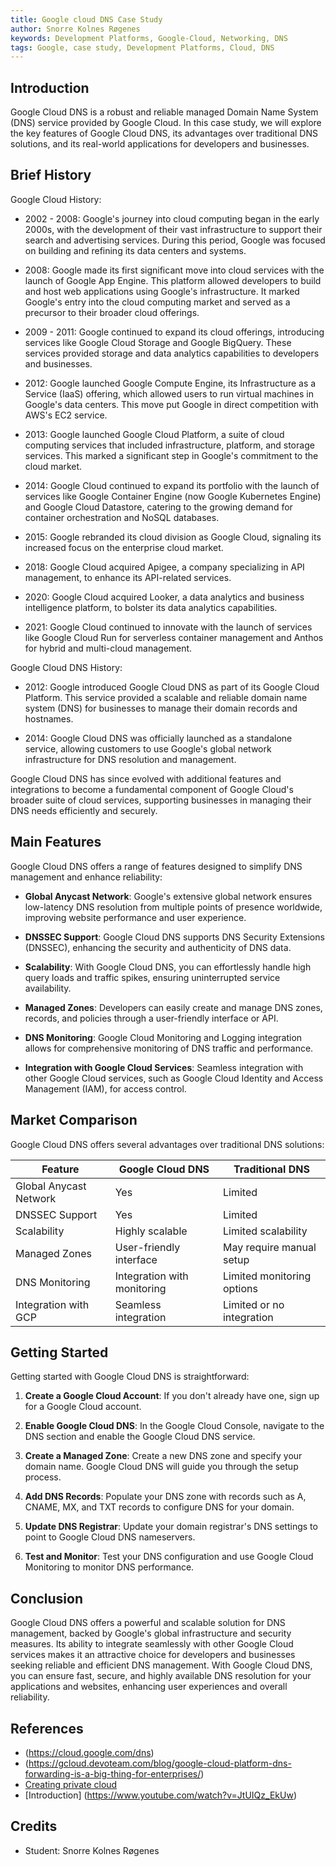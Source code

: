 ```yaml
---
title: Google cloud DNS Case Study
author: Snorre Kolnes Røgenes
keywords: Development Platforms, Google-Cloud, Networking, DNS
tags: Google, case study, Development Platforms, Cloud, DNS
---
```


## Introduction

Google Cloud DNS is a robust and reliable managed Domain Name System (DNS) service provided by Google Cloud. In this case study, we will explore the key features of Google Cloud DNS, its advantages over traditional DNS solutions, and its real-world applications for developers and businesses.

## Brief History

Google Cloud History:

- 2002 - 2008: Google's journey into cloud computing began in the early 2000s, with the development of their vast infrastructure to support their search and advertising services. During this period, Google was focused on building and refining its data centers and systems.

- 2008: Google made its first significant move into cloud services with the launch of Google App Engine. This platform allowed developers to build and host web applications using Google's infrastructure. It marked Google's entry into the cloud computing market and served as a precursor to their broader cloud offerings.

- 2009 - 2011: Google continued to expand its cloud offerings, introducing services like Google Cloud Storage and Google BigQuery. These services provided storage and data analytics capabilities to developers and businesses.

- 2012: Google launched Google Compute Engine, its Infrastructure as a Service (IaaS) offering, which allowed users to run virtual machines in Google's data centers. This move put Google in direct competition with AWS's EC2 service.

- 2013: Google launched Google Cloud Platform, a suite of cloud computing services that included infrastructure, platform, and storage services. This marked a significant step in Google's commitment to the cloud market.

- 2014: Google Cloud continued to expand its portfolio with the launch of services like Google Container Engine (now Google Kubernetes Engine) and Google Cloud Datastore, catering to the growing demand for container orchestration and NoSQL databases.

- 2015: Google rebranded its cloud division as Google Cloud, signaling its increased focus on the enterprise cloud market.

- 2018: Google Cloud acquired Apigee, a company specializing in API management, to enhance its API-related services.

- 2020: Google Cloud acquired Looker, a data analytics and business intelligence platform, to bolster its data analytics capabilities.

- 2021: Google Cloud continued to innovate with the launch of services like Google Cloud Run for serverless container management and Anthos for hybrid and multi-cloud management.

Google Cloud DNS History:

- 2012: Google introduced Google Cloud DNS as part of its Google Cloud Platform. This service provided a scalable and reliable domain name system (DNS) for businesses to manage their domain records and hostnames.

- 2014: Google Cloud DNS was officially launched as a standalone service, allowing customers to use Google's global network infrastructure for DNS resolution and management.

Google Cloud DNS has since evolved with additional features and integrations to become a fundamental component of Google Cloud's broader suite of cloud services, supporting businesses in managing their DNS needs efficiently and securely.

## Main Features

Google Cloud DNS offers a range of features designed to simplify DNS management and enhance reliability:

- **Global Anycast Network**: Google's extensive global network ensures low-latency DNS resolution from multiple points of presence worldwide, improving website performance and user experience.

- **DNSSEC Support**: Google Cloud DNS supports DNS Security Extensions (DNSSEC), enhancing the security and authenticity of DNS data.

- **Scalability**: With Google Cloud DNS, you can effortlessly handle high query loads and traffic spikes, ensuring uninterrupted service availability.

- **Managed Zones**: Developers can easily create and manage DNS zones, records, and policies through a user-friendly interface or API.

- **DNS Monitoring**: Google Cloud Monitoring and Logging integration allows for comprehensive monitoring of DNS traffic and performance.

- **Integration with Google Cloud Services**: Seamless integration with other Google Cloud services, such as Google Cloud Identity and Access Management (IAM), for access control.

## Market Comparison

Google Cloud DNS offers several advantages over traditional DNS solutions:

| Feature                | Google Cloud DNS            | Traditional DNS            |
| ---------------------- | --------------------------- | -------------------------- |
| Global Anycast Network | Yes                         | Limited                    |
| DNSSEC Support         | Yes                         | Limited                    |
| Scalability            | Highly scalable             | Limited scalability        |
| Managed Zones          | User-friendly interface     | May require manual setup   |
| DNS Monitoring         | Integration with monitoring | Limited monitoring options |
| Integration with GCP   | Seamless integration        | Limited or no integration  |

## Getting Started

Getting started with Google Cloud DNS is straightforward:

1. **Create a Google Cloud Account**: If you don't already have one, sign up for a Google Cloud account.

2. **Enable Google Cloud DNS**: In the Google Cloud Console, navigate to the DNS section and enable the Google Cloud DNS service.

3. **Create a Managed Zone**: Create a new DNS zone and specify your domain name. Google Cloud DNS will guide you through the setup process.

4. **Add DNS Records**: Populate your DNS zone with records such as A, CNAME, MX, and TXT records to configure DNS for your domain.

5. **Update DNS Registrar**: Update your domain registrar's DNS settings to point to Google Cloud DNS nameservers.

6. **Test and Monitor**: Test your DNS configuration and use Google Cloud Monitoring to monitor DNS performance.

## Conclusion

Google Cloud DNS offers a powerful and scalable solution for DNS management, backed by Google's global infrastructure and security measures. Its ability to integrate seamlessly with other Google Cloud services makes it an attractive choice for developers and businesses seeking reliable and efficient DNS management. With Google Cloud DNS, you can ensure fast, secure, and highly available DNS resolution for your applications and websites, enhancing user experiences and overall reliability.

## References

- (https://cloud.google.com/dns)
- (https://gcloud.devoteam.com/blog/google-cloud-platform-dns-forwarding-is-a-big-thing-for-enterprises/)
- [Creating private cloud](https://www.youtube.com/watch?v=F0jiKzscX4k)
- [Introduction] (https://www.youtube.com/watch?v=JtUIQz_EkUw)

## Credits

- Student: Snorre Kolnes Røgenes
